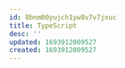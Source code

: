 ```yaml
---
id: 8bnm00yujch1yw8v7v7jxuc
title: TypeScript
desc: ''
updated: 1693912009527
created: 1693912009527
---
```

